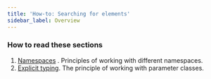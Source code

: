 ```yaml
---
title: 'How-to: Searching for elements'
sidebar_label: Overview
---
```


### How to read these sections

1.  [Namespaces](How-to_Namespaces.md) . Principles of working with different namespaces.
2.  [Explicit typing](How-to_Explicit_typing.md). The principle of working with parameter classes.
